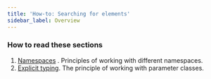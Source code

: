 ```yaml
---
title: 'How-to: Searching for elements'
sidebar_label: Overview
---
```


### How to read these sections

1.  [Namespaces](How-to_Namespaces.md) . Principles of working with different namespaces.
2.  [Explicit typing](How-to_Explicit_typing.md). The principle of working with parameter classes.
